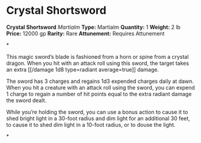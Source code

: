 # Crystal Shortsword

**Crystal Shortsword**
_Martialm_
**Type:** Martialm
**Quantity:** 1
**Weight:** 2 lb
**Price:** 12000 gp
**Rarity:** Rare
**Attunement:** Requires Attunement

*<p>This magic sword’s blade is fashioned from a horn or spine from a crystal dragon. When you hit with an attack roll using this sword, the target takes an extra  [[/damage 1d8 type=radiant average=true]] damage.

The sword has 3 charges and regains 1d3 expended charges daily at dawn. When you hit a creature with an attack roll using the sword, you can expend 1 charge to regain a number of hit points equal to the extra radiant damage the sword dealt.

While you’re holding the sword, you can use a bonus action to cause it to shed bright light in a 30-foot radius and dim light for an additional 30 feet, to cause it to shed dim light in a 10-foot radius, or to douse the light.</p>*